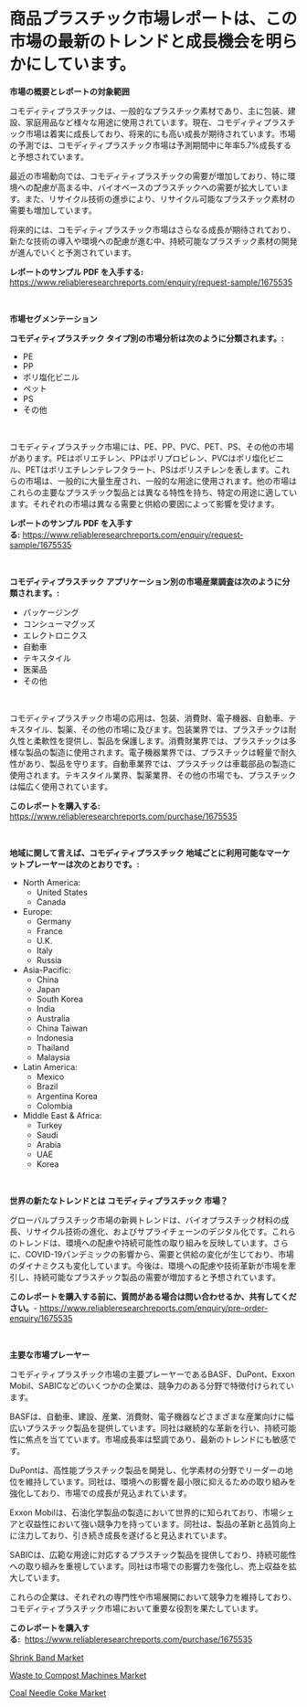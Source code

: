 <p><h1>商品プラスチック市場レポートは、この市場の最新のトレンドと成長機会を明らかにしています。</h1></p><p><strong>市場の概要とレポートの対象範囲</strong></p>
<p><p>コモディティプラスチックは、一般的なプラスチック素材であり、主に包装、建設、家庭用品など様々な用途に使用されています。現在、コモディティプラスチック市場は着実に成長しており、将来的にも高い成長が期待されています。市場の予測では、コモディティプラスチック市場は予測期間中に年率5.7%成長すると予想されています。</p><p>最近の市場動向では、コモディティプラスチックの需要が増加しており、特に環境への配慮が高まる中、バイオベースのプラスチックへの需要が拡大しています。また、リサイクル技術の進歩により、リサイクル可能なプラスチック素材の需要も増加しています。</p><p>将来的には、コモディティプラスチック市場はさらなる成長が期待されており、新たな技術の導入や環境への配慮が進む中、持続可能なプラスチック素材の開発が進んでいくと予測されています。</p></p>
<p><strong>レポートのサンプル PDF を入手する:</strong> <a href="https://www.reliableresearchreports.com/enquiry/request-sample/1675535">https://www.reliableresearchreports.com/enquiry/request-sample/1675535</a></p>
<p>&nbsp;</p>
<p><strong>市場セグメンテーション</strong></p>
<p><strong>コモディティプラスチック タイプ別の市場分析は次のように分類されます。:</strong></p>
<p><ul><li>PE</li><li>PP</li><li>ポリ塩化ビニル</li><li>ペット</li><li>PS</li><li>その他</li></ul></p>
<p>&nbsp;</p>
<p><p>コモディティプラスチック市場には、PE、PP、PVC、PET、PS、その他の市場があります。PEはポリエチレン、PPはポリプロピレン、PVCはポリ塩化ビニル、PETはポリエチレンテレフタラート、PSはポリスチレンを表します。これらの市場は、一般的に大量生産され、一般的な用途に使用されます。他の市場はこれらの主要なプラスチック製品とは異なる特性を持ち、特定の用途に適しています。それぞれの市場は異なる需要と供給の要因によって影響を受けます。</p></p>
<p><strong>レポートのサンプル PDF を入手する:</strong>&nbsp;<a href="https://www.reliableresearchreports.com/enquiry/request-sample/1675535">https://www.reliableresearchreports.com/enquiry/request-sample/1675535</a></p>
<p>&nbsp;</p>
<p><strong> コモディティプラスチック アプリケーション別の市場産業調査は次のように分類されます。:</strong></p>
<p><ul><li>パッケージング</li><li>コンシューマグッズ</li><li>エレクトロニクス</li><li>自動車</li><li>テキスタイル</li><li>医薬品</li><li>その他</li></ul></p>
<p>&nbsp;</p>
<p><p>コモディティプラスチック市場の応用は、包装、消費財、電子機器、自動車、テキスタイル、製薬、その他の市場に及びます。包装業界では、プラスチックは耐久性と柔軟性を提供し、製品を保護します。消費財業界では、プラスチックは多様な製品の製造に使用されます。電子機器業界では、プラスチックは軽量で耐久性があり、製品を守ります。自動車業界では、プラスチックは車載部品の製造に使用されます。テキスタイル業界、製薬業界、その他の市場でも、プラスチックは幅広く使用されています。</p></p>
<p><strong>このレポートを購入する:</strong>&nbsp; <a href="https://www.reliableresearchreports.com/purchase/1675535">https://www.reliableresearchreports.com/purchase/1675535</a></p>
<p>&nbsp;</p>
<p><strong>地域に関して言えば、コモディティプラスチック 地域ごとに利用可能なマーケットプレーヤーは次のとおりです。:</strong></p>
<p><ul>
    <li>
        North America:
        <ul>
            <li>United States</li>
            <li>Canada</li>
        </ul>
    </li>
    <li>
        Europe:
        <ul>
            <li>Germany</li>
            <li>France</li>
            <li>U.K.</li>
            <li>Italy</li>
            <li>Russia</li>
        </ul>
    </li>
    <li>
        Asia-Pacific:
        <ul>
            <li>China</li>
            <li>Japan</li>
            <li>South Korea</li>
            <li>India</li>
            <li>Australia</li>
            <li>China Taiwan</li>
            <li>Indonesia</li>
            <li>Thailand</li>
            <li>Malaysia</li>
        </ul>
    </li>
    <li>
        Latin America:
        <ul>
            <li>Mexico</li>
            <li>Brazil</li>
            <li>Argentina Korea</li>
            <li>Colombia</li>
        </ul>
    </li>
    <li>
        Middle East & Africa:
        <ul>
            <li>Turkey</li>
            <li>Saudi</li>
            <li>Arabia</li>
            <li>UAE</li>
            <li>Korea</li>
        </ul>
    </li>
    </ul></p>
<p>&nbsp;</p>
<p><strong>世界の新たなトレンドとは コモディティプラスチック 市場？</strong></p>
<p><p>グローバルプラスチック市場の新興トレンドは、バイオプラスチック材料の成長、リサイクル技術の進化、およびサプライチェーンのデジタル化です。これらのトレンドは、環境への配慮や持続可能性の取り組みを反映しています。さらに、COVID-19パンデミックの影響から、需要と供給の変化が生じており、市場のダイナミクスも変化しています。今後は、環境への配慮や技術革新が市場を牽引し、持続可能なプラスチック製品の需要が増加すると予想されています。</p></p>
<p><strong>このレポートを購入する前に、質問がある場合は問い合わせるか、共有してください。</strong>- <a href="https://www.reliableresearchreports.com/enquiry/pre-order-enquiry/1675535">https://www.reliableresearchreports.com/enquiry/pre-order-enquiry/1675535</a></p>
<p>&nbsp;</p>
<p><strong>主要な市場プレーヤー</strong></p>
<p><p>コモディティプラスチック市場の主要プレーヤーであるBASF、DuPont、Exxon Mobil、SABICなどのいくつかの企業は、競争力のある分野で特徴付けられています。</p><p>BASFは、自動車、建設、産業、消費財、電子機器などさまざまな産業向けに幅広いプラスチック製品を提供しています。同社は継続的な革新を行い、持続可能性に焦点を当てています。市場成長率は堅調であり、最新のトレンドにも敏感です。</p><p>DuPontは、高性能プラスチック製品を開発し、化学素材の分野でリーダーの地位を維持しています。同社は、環境への影響を最小限に抑えるための取り組みを強化しており、市場での成長が見込まれています。</p><p>Exxon Mobilは、石油化学製品の製造において世界的に知られており、市場シェアと収益性において強い競争力を持っています。同社は、製品の革新と品質向上に注力しており、引き続き成長を遂げると見込まれています。</p><p>SABICは、広範な用途に対応するプラスチック製品を提供しており、持続可能性への取り組みを重視しています。同社は市場での影響力を強化し、売上収益を拡大しています。</p><p>これらの企業は、それぞれの専門性や市場展開において競争力を維持しており、コモディティプラスチック市場において重要な役割を果たしています。</p></p>
<p><strong>このレポートを購入する:</strong>&nbsp;&nbsp;<a href="https://www.reliableresearchreports.com/purchase/1675535">https://www.reliableresearchreports.com/purchase/1675535</a></p>
<p><p><a href="https://view.publitas.com/reportprime-1/shrink-band-market-size-furnishes-valuable-information-encompassing-market-share-market-trends-and-projections-spanning-from-2023-to-2030/">Shrink Band Market</a></p><p><a href="https://view.publitas.com/reportprime-1/waste-to-compost-machines-market-research-report-the-key-to-successful-business-strategy-forecasted-for-period-from-2023-2030/">Waste to Compost Machines Market</a></p><p><a href="https://view.publitas.com/reportprime-1/decoding-the-coal-needle-coke-market-a-deep-dive-into-the-latest-market-trends-market-segmentation-and-competitive-analysis/">Coal Needle Coke Market</a></p></p>